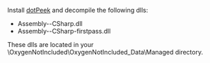 
Install [dotPeek](https://www.jetbrains.com/decompiler/) and decompile the following dlls:
* Assembly--CSharp.dll
* Assembly--CSharp-firstpass.dll

These dlls are located in your \OxygenNotIncluded\OxygenNotIncluded_Data\Managed directory.
